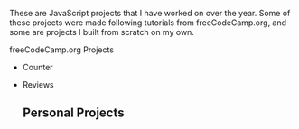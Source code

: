 These are JavaScript projects that I have worked on over the year. Some of these projects were made following tutorials from freeCodeCamp.org, and some are projects I built from scratch on my own.

freeCodeCamp.org Projects
- Counter
- Reviews


  Personal Projects
  -
